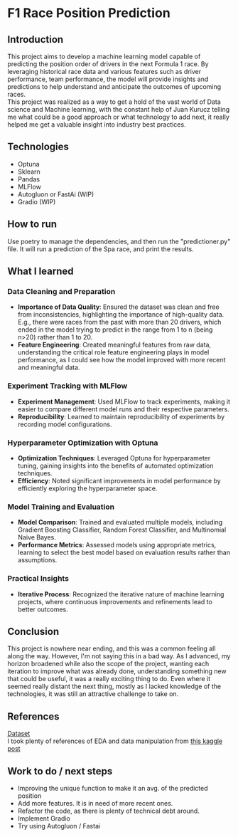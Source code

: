 # F1 Race Position Prediction

## Introduction
This project aims to develop a machine learning model capable of predicting the position order of drivers in the next Formula 1 race. By leveraging historical race data and various features such as driver performance, team performance, the model will provide insights and predictions to help understand and anticipate the outcomes of upcoming races.
<br>
This project was realized as a way to get a hold of the vast world of Data science and Machine learning, with the constant help of Juan Kurucz telling me what could be a good approach or what technology to add next, it really helped me get a valuable insight into industry best practices.

## Technologies
- Optuna
- Sklearn
- Pandas
- MLFlow
- Autogluon or FastAi (WIP)
- Gradio (WIP)

## How to run
Use poetry to manage the dependencies, and then run the "predictioner.py" file.
It will run a prediction of the Spa race, and print the results.

## What I learned

### Data Cleaning and Preparation
- **Importance of Data Quality**: Ensured the dataset was clean and free from inconsistencies, highlighting the importance of high-quality data. E.g., there were races from the past with more than 20 drivers, which ended in the model trying to predict in the range from 1 to n (being n>20) rather than 1 to 20.
- **Feature Engineering**: Created meaningful features from raw data, understanding the critical role feature engineering plays in model performance, as I could see how the model improved with more recent and meaningful data.

### Experiment Tracking with MLFlow
- **Experiment Management**: Used MLFlow to track experiments, making it easier to compare different model runs and their respective parameters.
- **Reproducibility**: Learned to maintain reproducibility of experiments by recording model configurations.

### Hyperparameter Optimization with Optuna
- **Optimization Techniques**: Leveraged Optuna for hyperparameter tuning, gaining insights into the benefits of automated optimization techniques.
- **Efficiency**: Noted significant improvements in model performance by efficiently exploring the hyperparameter space.

### Model Training and Evaluation
- **Model Comparison**: Trained and evaluated multiple models, including Gradient Boosting Classifier, Random Forest Classifier, and Multinomial Naive Bayes.
- **Performance Metrics**: Assessed models using appropriate metrics, learning to select the best model based on evaluation results rather than assumptions.

### Practical Insights
- **Iterative Process**: Recognized the iterative nature of machine learning projects, where continuous improvements and refinements lead to better outcomes.

## Conclusion
This project is nowhere near ending, and this was a common feeling all along the way. However, I'm not saying this in a bad way. As I advanced, my horizon broadened while also the scope of the project, wanting each iteration to improve what was already done, understanding something new that could be useful, it was a really exciting thing to do. Even where it seemed really distant the next thing, mostly as I lacked knowledge of the technologies, it was still an attractive challenge to take on.

## References
[Dataset](https://www.kaggle.com/datasets/rohanrao/formula-1-world-championship-1950-2020) <br>
I took plenty of references of EDA and data manipulation from [this kaggle post](https://www.kaggle.com/code/yanrogerweng/formula-1-race-prediction#Check-dataframe)

## Work to do / next steps
- Improving the unique function to make it an avg. of the predicted position
- Add more features. It is in need of more recent ones.
- Refactor the code, as there is plenty of technical debt around.
- Implement Gradio
- Try using Autogluon / Fastai
